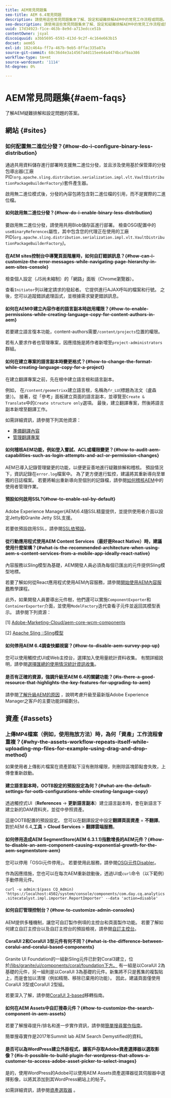 ```yaml
---
title: AEM常見問題集
seo-title: AEM 6.4常見問題
description: 請使用這些常見問題集來了解、設定和疑難排解AEM中的常見工作流程或問題。
seo-description: 請使用這些常見問題集來了解、設定和疑難排解AEM中的常見工作流程或問題。
uuid: 17d34923-f1ce-463b-8e9d-a713edcce51b
contentOwner: jsyal
discoiquuid: a3bb5695-6593-413d-9c2f-4c164e663b15
docset: aem65
exl-id: 182c464a-ff7a-467b-9eb5-8ffac335a87a
source-git-commit: 68c36d4e3a14567a4d115ee64a4474bcaf9aa386
workflow-type: tm+mt
source-wordcount: '1114'
ht-degree: 0%

---
```


# AEM常見問題集{#aem-faqs}

了解AEM疑難排解和設定問題的答案。

## 網站 {#sites}

### 如何配置無二進位分發？{#how-do-i-configure-binary-less-distribution}

通過共用資料儲存進行部署時支援無二進位分發，並且涉及使用基於保管庫的分發包導出器(工廠PID:`org.apache.sling.distribution.serialization.impl.vlt.VaultDistributionPackageBuilderFactory`)套件產生器。

啟用無二進位模式後，分發的內容包將包含對二進位檔的引用，而不是實際的二進位檔。

#### 如何啟用無二進位分發？{#how-do-i-enable-binary-less-distribution}

要啟用無二進位分發，請使用共用Blob儲存區進行部署。
檢查OSGI配置中的`useBinaryReferences`屬性，其中包含您的代理正在使用的工廠PID(`org.apache.sling.distribution.serialization.impl.vlt.VaultDistributionPackageBuilderFactory`*)*。

#### 在AEM sites控制台中導覽頁面階層時，如何自訂錯誤訊息？{#how-can-i-customize-the-error-messages-while-navigating-page-hierarchy-in-aem-sites-console}

檢查個人設定（JS尚未縮制）的「網路」面板（Chrome瀏覽器）。

查看`Initiator`列以確定請求的發起者。 它提供進行AJAX呼叫的檔案和行號。 之後，您可以追蹤錯誤處理函式，並根據需求變更錯誤訊息。

#### 如何在AEM中建立內容作者的語言副本時啟用權限？{#how-to-enable-permissions-while-creating-language-copy-for-content-authors-in-aem}

若要建立語言復本功能，content-authors需要`/content/projects`位置的權限。

若有人要求作者也管理專案，因應措施是將作者新增至`project-administrators`群組。

#### 如何在建立專案的語言副本時變更格式？{#how-to-change-the-format-while-creating-language-copy-for-a-project}

在建立翻譯專案之前，先在根中建立語言根和語言副本。

例如，
在`/content/geometrixx`建立語言根，名稱為`fr_LU`(標題為法文（盧森堡）)。 接著，從「參考」面板建立頁面的語言副本，並導覽至`Create & Translate`中的`Create structure only`選項。 最後，建立翻譯專案，然後將語言副本新增至翻譯工作。

如需詳細資訊，請參閱下列其他資源：

* [準備翻譯內容](/help/sites-administering/tc-prep.md)
* [管理翻譯專案](/help/sites-administering/tc-manage.md)

#### 如何稽核AEM功能，例如登入嘗試、ACL或權限變更？{#how-to-audit-aem-capabilities-such-as-login-attempts-and-acl-or-permission-changes}

AEM已導入記錄管理變更的功能，以便更妥善地進行疑難排解和稽核。 預設情況下，資訊記錄在`error.log`檔案中。 為了更方便進行監控，建議將其重新導向至單獨的日誌檔案。
若要將輸出重新導向至個別的記錄檔，請參閱[如何稽核AEM](/help/sites-administering/audit-user-management-operations.md)中的使用者管理作業。

#### 預設如何啟用SSL?{#how-to-enable-ssl-by-default}

Adobe Experience Manager(AEM)6.4隨SSL精靈提供，並提供使用者介面以設定Jetty和Granite Jetty SSL支援。

若要依預設啟用SSL，請參閱[SSL依預設](/help/sites-administering/ssl-by-default.md)。

#### 從行動應用程式使用AEM Content Services（最好是React Native）時，建議使用什麼架構？{#what-is-the-recommended-architecture-when-using-aem-s-content-services-from-a-mobile-app-ideally-react-native}

內容服務以Sling模型為基礎，AEM開發人員必須為每個已匯出的元件提供Sling模型地標。

若要了解如何從React應用程式使用AEM內容服務，請參閱[開始使用AEM內容服務](https://helpx.adobe.com/experience-manager/kt/sites/using/content-services-tutorial-use.html)教學課程。

此外，如果開發人員要導出元件樹，他們還可以實施`ComponentExporter`和`ContainerExporter`介面，並使用`ModelFactory`迭代查看子元件並返回其模型表示。 請參閱下列資源：

[1] [Adobe-Marketing-Cloud/aem-core-wcm-components](https://github.com/Adobe-Marketing-Cloud/aem-core-wcm-components/blob/master/bundles/core/src/main/java/com/adobe/cq/wcm/core/components/internal/models/v1/PageImpl.java#L245)

[2] [Apache Sling ::Sling模型](https://sling.apache.org/documentation/bundles/models.html)

#### 如何停用AEM 6.4調查快顯視窗？{#how-to-disable-aem-survey-pop-up}

您可以使用觸控式UI或Web主控台，選擇加入使用量統計資料收集。 有關詳細說明，請參閱[選擇匯總的使用情況統計資訊收集](/help/sites-deploying/opt-in-aggregated-usage-statistics.md)。

#### 是否有正確的資源，強調升級至AEM 6.4的關鍵功能？{#is-there-a-good-resource-that-highlights-the-key-features-for-upgrading-to-aem}

請參閱[了解升級AEM的原因](https://helpx.adobe.com/experience-manager/kt/platform-repository/using/upgrade-aem-article-understand.html) ，說明考慮升級至最新版Adobe Experience Manager之客戶的主要功能詳細劃分。

## 資產 {#assets}

### 上傳MP4檔案（例如，使用拖放方法）時，為何「資產」工作流程會重複？{#why-the-assets-workflow-repeats-itself-while-uploading-mp-files-for-example-using-drag-and-drop-method}

如果使用者上傳影片檔案在資產節點下沒有刪除權限，則刪除區塊節點會失敗，上傳會重新啟動。

#### 建立語言副本時，OOTB設定的預設設定為何？{#what-are-the-default-settings-for-ootb-configurations-while-creating-language-copy}

透過觸控式UI（**References** -> **更新語言副本**）建立語言副本時，會在新語言下建立新的DAM資料夾，並從中參照資產。

這是OOTB配置的預設設定。 您可以在翻譯設定中設定&#x200B;**翻譯頁面資產** = **不翻譯**。
對於AEM 6.4,**工具** > **Cloud Services** > **翻譯雲端服務**。

#### 如何停用造成AEM SegmentStore(AEM 6.3.1.1)指數增長的AEM元件？{#how-to-disable-an-aem-component-causing-exponential-growth-for-the-aem-segmentstore-aem}

您可以停用「OSGi元件停用」。 若要使用此服務，請參閱[OSGi元件Disabler](https://adobe-consulting-services.github.io/acs-aem-commons/features/osgi-disablers/component-disabler/index.html)。

作為因應措施，您也可以在每次AEM重新啟動後，透過UI或`curl`命令（以下範例）手動停用元件。

`curl -u admin:$(pass CQ_Admin) 'https://localhost:4502/system/console/components/com.day.cq.analytics.sitecatalyst.impl.importer.ReportImporter' --data 'action=disable'`

#### 如何自訂管理控制台？{#how-to-customize-admin-consoles}

AEM提供多種機制，讓您可自訂製作例項的主控台和頁面製作功能。 若要了解如何建立自訂主控台以及自訂主控台的預設檢視，請參閱[自訂主控台](/help/sites-developing/customizing-consoles-touch.md)。

#### CoralUI 2和CoralUI 3型元件有何不同？{#what-is-the-difference-between-coralui-and-coralui-based-components}

Granite UI Foundation的一組新Sling元件已針對Coral3建立，位於[/libs/granite/ui/components/coral/foundation下方。](https://helpx.adobe.com/experience-manager/6-5/sites/developing/using/reference-materials/granite-ui/api/jcr_root/libs/granite/ui/components/coral/foundation/server.html) 有一組是以CoralUI 2為基礎的元件，另一組則是以CoralUI 3為基礎的元件。新集將不只是舊集的複製貼上，而是會加以清理（例如精簡、移除已棄用的功能）。 因此，建議頁面僅使用CoralUI 3型或CoralUI 2型組。

若要深入了解，請參閱[CoralUI 3-based](https://helpx.adobe.com/experience-manager/6-5/sites/developing/using/reference-materials/granite-ui/api/jcr_root/libs/granite/ui/components/legacy/coral2/migration.html)移轉指南。

#### 如何在AEM Assets中自訂搜尋元件？{#how-to-customize-the-search-component-in-aem-assets}

若要了解搜尋提升/排名和進一步實作資訊，請參閱[簡單搜尋實作指南](https://helpx.adobe.com/experience-manager/kt/sites/using/search-tutorial-develop.html)。

簡單搜尋實作是2017年Summit lab AEM Search Demystified的資料。

#### 是否可以為WordPress建立外掛程式，讓客戶存取Adobe資產選擇器以選取影像？{#is-it-possible-to-build-plugin-for-wordpress-that-allows-a-customer-to-access-adobe-asset-picker-to-select-images}

是的，使用WordPress的Adobe可以使用AEM Assets資產選擇器從其伺服器中選擇影像，以將其添加到其WordPress網站上的帖子。

如需詳細資訊，請參閱[資產選取器](../assets/search-assets.md#assetpicker) 。
